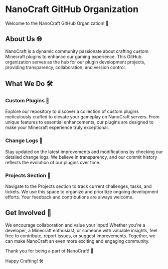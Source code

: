 # NanoCraft GitHub Organization

Welcome to the NanoCraft GitHub Organization! 🚀

## About Us 🌐

NanoCraft is a dynamic community passionate about crafting custom Minecraft plugins to enhance our gaming experience. This GitHub organization serves as the hub for our plugin development projects, providing transparency, collaboration, and version control.

## What We Do 🛠️

### Custom Plugins 🌈
Explore our repository to discover a collection of custom plugins meticulously crafted to elevate your gameplay on NanoCraft servers. From unique features to essential enhancements, our plugins are designed to make your Minecraft experience truly exceptional.

### Change Logs 📜
Stay updated on the latest improvements and modifications by checking our detailed change logs. We believe in transparency, and our commit history reflects the evolution of our plugins over time.

### Projects Section 🚧
Navigate to the Projects section to track current challenges, tasks, and tickets. We use this space to organize and prioritize ongoing development efforts. Your feedback and contributions are always welcome.

## Get Involved 🤝

We encourage collaboration and value your input! Whether you're a developer, a Minecraft enthusiast, or someone with valuable insights, feel free to contribute, report issues, or suggest improvements. Together, we can make NanoCraft an even more exciting and engaging community.

Thank you for being a part of NanoCraft! 🌟

Happy Crafting! 🛠️
